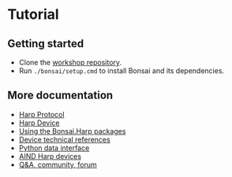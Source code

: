 # Tutorial

## Getting started

- Clone the [workshop repository](https://github.com/AllenNeuralDynamics/aind-harp-workshop-materials).
- Run `./bonsai/setup.cmd` to install Bonsai and its dependencies.

## More documentation

- [Harp Protocol](https://harp-tech.org/protocol/BinaryProtocol-8bit.html)
- [Harp Device](https://harp-tech.org/protocol/Device.html)
- [Using the Bonsai.Harp packages](https://harp-tech.org/articles/intro.html)
- [Device technical references](https://harp-tech.org/api/Harp.Behavior.html)
- [Python data interface](https://harp-tech.org/articles/python.html)
- [AIND Harp devices](https://allenneuraldynamics.github.io/Bonsai.AllenNeuralDynamics/harp_devices_spec/Harp_LicketySplit.html)
- [Q&A, community, forum](https://github.com/orgs/harp-tech/discussions)